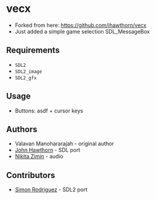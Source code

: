 vecx
====
* Forked from here: https://github.com/jhawthorn/vecx
* Just added a simple game selection SDL_MessageBox

Requirements
------------
* `SDL2`
* `SDL2_image`
* `SDL2_gfx`

Usage
-----
* Buttons: asdf + cursor keys


Authors
-------
* Valavan Manohararajah - original author
* [John Hawthorn](https://twitter.com/jhawthorn) - SDL port
* [Nikita Zimin](https://twitter.com/nzeemin) - audio


Contributors
------------
* [Simon Rodriguez](https://twitter.com/simonkosua) - SDL2 port



